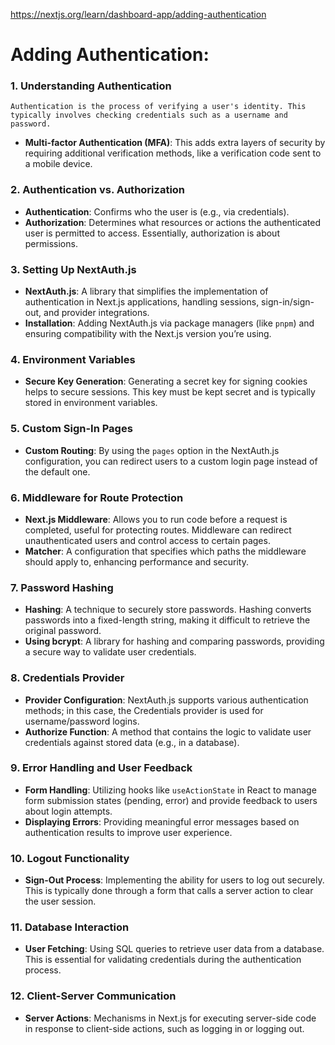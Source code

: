 https://nextjs.org/learn/dashboard-app/adding-authentication

# Adding Authentication:

### 1. **Understanding Authentication**
    Authentication is the process of verifying a user's identity. This typically involves checking credentials such as a username and password.
   - **Multi-factor Authentication (MFA)**: This adds extra layers of security by requiring additional verification methods, like a verification code sent to a mobile device.

### 2. **Authentication vs. Authorization**
   - **Authentication**: Confirms who the user is (e.g., via credentials).
   - **Authorization**: Determines what resources or actions the authenticated user is permitted to access. Essentially, authorization is about permissions.

### 3. **Setting Up NextAuth.js**
   - **NextAuth.js**: A library that simplifies the implementation of authentication in Next.js applications, handling sessions, sign-in/sign-out, and provider integrations.
   - **Installation**: Adding NextAuth.js via package managers (like `pnpm`) and ensuring compatibility with the Next.js version you’re using.

### 4. **Environment Variables**
   - **Secure Key Generation**: Generating a secret key for signing cookies helps to secure sessions. This key must be kept secret and is typically stored in environment variables.

### 5. **Custom Sign-In Pages**
   - **Custom Routing**: By using the `pages` option in the NextAuth.js configuration, you can redirect users to a custom login page instead of the default one.

### 6. **Middleware for Route Protection**
   - **Next.js Middleware**: Allows you to run code before a request is completed, useful for protecting routes. Middleware can redirect unauthenticated users and control access to certain pages.
   - **Matcher**: A configuration that specifies which paths the middleware should apply to, enhancing performance and security.

### 7. **Password Hashing**
   - **Hashing**: A technique to securely store passwords. Hashing converts passwords into a fixed-length string, making it difficult to retrieve the original password.
   - **Using bcrypt**: A library for hashing and comparing passwords, providing a secure way to validate user credentials.

### 8. **Credentials Provider**
   - **Provider Configuration**: NextAuth.js supports various authentication methods; in this case, the Credentials provider is used for username/password logins.
   - **Authorize Function**: A method that contains the logic to validate user credentials against stored data (e.g., in a database).

### 9. **Error Handling and User Feedback**
   - **Form Handling**: Utilizing hooks like `useActionState` in React to manage form submission states (pending, error) and provide feedback to users about login attempts.
   - **Displaying Errors**: Providing meaningful error messages based on authentication results to improve user experience.

### 10. **Logout Functionality**
   - **Sign-Out Process**: Implementing the ability for users to log out securely. This is typically done through a form that calls a server action to clear the user session.

### 11. **Database Interaction**
   - **User Fetching**: Using SQL queries to retrieve user data from a database. This is essential for validating credentials during the authentication process.

### 12. **Client-Server Communication**
   - **Server Actions**: Mechanisms in Next.js for executing server-side code in response to client-side actions, such as logging in or logging out.
